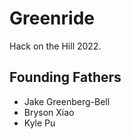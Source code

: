 # Greenride

Hack on the Hill 2022.

## Founding Fathers

- Jake Greenberg-Bell
- Bryson Xiao
- Kyle Pu

